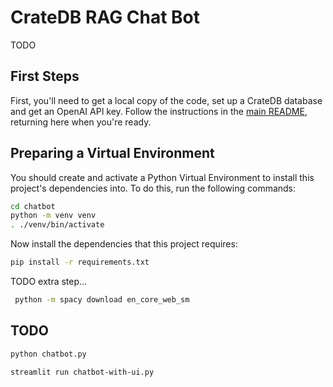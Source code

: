 # CrateDB RAG Chat Bot

TODO

## First Steps

First, you'll need to get a local copy of the code, set up a CrateDB database and get an OpenAI API key.  Follow the instructions in the [main README](../README.md), returning here when you're ready.

## Preparing a Virtual Environment

You should create and activate a Python Virtual Environment to install this project's dependencies into.  To do this, run the following commands:

```bash
cd chatbot
python -m venv venv
. ./venv/bin/activate
```

Now install the dependencies that this project requires:

```bash
pip install -r requirements.txt
```
TODO extra step...

```bash
 python -m spacy download en_core_web_sm
 ```

## TODO 

 ```bash
 python chatbot.py
 ```

 ```bash
streamlit run chatbot-with-ui.py
```